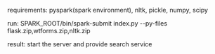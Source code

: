 requirements: pyspark(spark environment), nltk, pickle, numpy, scipy

run: SPARK_ROOT/bin/spark-submit index.py --py-files flask.zip,wtforms.zip,nltk.zip

result: start the server and provide search service 